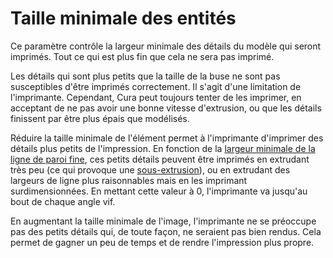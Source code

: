 Taille minimale des entités
====
Ce paramètre contrôle la largeur minimale des détails du modèle qui seront imprimés. Tout ce qui est plus fin que cela ne sera pas imprimé.

Les détails qui sont plus petits que la taille de la buse ne sont pas susceptibles d'être imprimés correctement. Il s'agit d'une limitation de l'imprimante. Cependant, Cura peut toujours tenter de les imprimer, en acceptant de ne pas avoir une bonne vitesse d'extrusion, ou que les détails finissent par être plus épais que modélisés.

Réduire la taille minimale de l'élément permet à l'imprimante d'imprimer des détails plus petits de l'impression. En fonction de la [largeur minimale de la ligne de paroi fine](min_bead_width.md), ces petits détails peuvent être imprimés en extrudant très peu (ce qui provoque une [sous-extrusion](../troubleshooting/underextrusion.md)), ou en extrudant des largeurs de ligne plus raisonnables mais en les imprimant surdimensionnées. En mettant cette valeur à 0, l'imprimante va jusqu'au bout de chaque angle vif.

En augmentant la taille minimale de l'image, l'imprimante ne se préoccupe pas des petits détails qui, de toute façon, ne seraient pas bien rendus. Cela permet de gagner un peu de temps et de rendre l'impression plus propre.